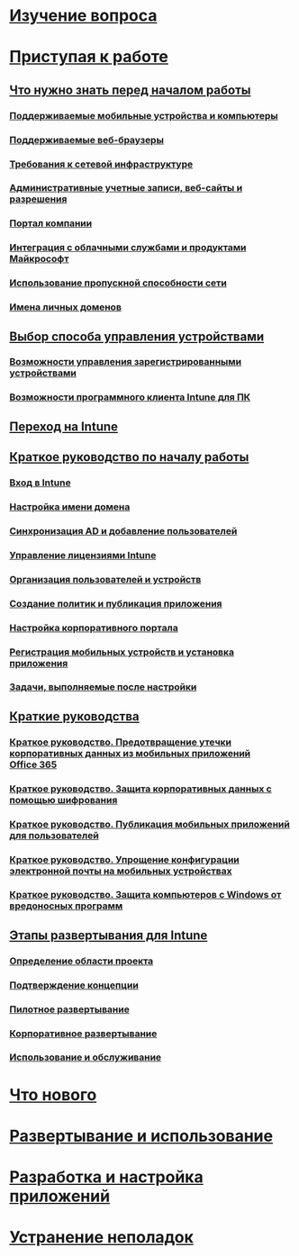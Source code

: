 # [Изучение вопроса](/intune/understand-explore/introduction-to-microsoft-intune)

# [Приступая к работе](what-to-know-before-you-start-microsoft-intune.md)
## [Что нужно знать перед началом работы](what-to-know-before-you-start-microsoft-intune.md)
### [Поддерживаемые мобильные устройства и компьютеры](supported-mobile-devices-and-computers.md)
### [Поддерживаемые веб-браузеры](supported-web-browsers.md)
### [Требования к сетевой инфраструктуре](network-infrastructure-requirements-for-microsoft-intune.md)
### [Административные учетные записи, веб-сайты и разрешения](administrative-accounts-websites-perms.md)
### [Портал компании](microsoft-intune-company-portal.md)
### [Интеграция с облачными службами и продуктами Майкрософт](integration-with-cloud-services.md)
### [Использование пропускной способности сети](network-bandwidth-use.md)
### [Имена личных доменов](domain-names-for-microsoft-intune.md)

## [Выбор способа управления устройствами](choose-how-to-manage-devices.md)
### [Возможности управления зарегистрированными устройствами](mobile-device-management-capabilities-in-microsoft-intune.md)
### [Возможности программного клиента Intune для ПК](windows-pc-management-capabilities-in-microsoft-intune.md)

## [Переход на Intune](migrate-to-intune.md)

## [Краткое руководство по началу работы](start-with-a-paid-subscription-to-microsoft-intune.md)
### [Вход в Intune](start-with-a-paid-subscription-to-microsoft-intune-step-1.md)
### [Настройка имени домена](start-with-a-paid-subscription-to-microsoft-intune-step-2.md)
### [Синхронизация AD и добавление пользователей](start-with-a-paid-subscription-to-microsoft-intune-step-3.md)
### [Управление лицензиями Intune](start-with-a-paid-subscription-to-microsoft-intune-step-4.md)
### [Организация пользователей и устройств](start-with-a-paid-subscription-to-microsoft-intune-step-5.md)
### [Создание политик и публикация приложения](start-with-a-paid-subscription-to-microsoft-intune-step-6.md)
### [Настройка корпоративного портала](start-with-a-paid-subscription-to-microsoft-intune-step-7.md)
### [Регистрация мобильных устройств и установка приложения](start-with-a-paid-subscription-to-microsoft-intune-step-8.md)
### [Задачи, выполняемые после настройки](post-configuration-tasks.md)

## [Краткие руководства](prevent-company-data-leaks-from-Office-365-mobile-apps.md)
### [Краткое руководство. Предотвращение утечки корпоративных данных из мобильных приложений Office 365](prevent-company-data-leaks-from-Office-365-mobile-apps.md)
### [Краткое руководство. Защита корпоративных данных с помощью шифрования](protect-data-encryption.md)
### [Краткое руководство. Публикация мобильных приложений для пользователей](publish-mobile-apps-to-users.md)
### [Краткое руководство. Упрощение конфигурации электронной почты на мобильных устройствах](simplify-email-configuration-on-mobile-devices.md)
### [Краткое руководство. Защита компьютеров с Windows от вредоносных программ](protect-pcs-against-malware-threats.md)

## [Этапы развертывания для Intune](rollout-phases-for-microsoft-intune-deployment.md)
### [Определение области проекта](project-scope.md)
### [Подтверждение концепции](proof-of-concept.md)
### [Пилотное развертывание](pilot.md)
### [Корпоративное развертывание](enterprise-rollout.md)
### [Использование и обслуживание](operations-and-maintenance.md)

<!-- # [Plan and Design](/intune/plan-design/ways-to-do-enterprise-mobility) -->
# [Что нового](/intune/whats-new/whats-new-in-microsoft-intune)
# [Развертывание и использование](/intune/deploy-use/overview-of-device-and-app-lifecycles-in-microsoft-intune)
# [Разработка и настройка приложений](/intune/develop/intune-app-sdk)
# [Устранение неполадок](/intune/troubleshoot/general-troubleshooting-tips-for-microsoft-intune)


<!--HONumber=Oct16_HO3-->


